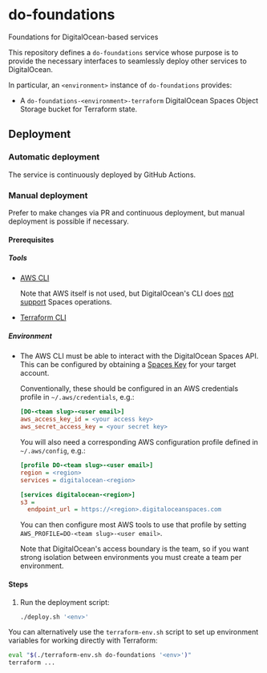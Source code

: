 # do-foundations
Foundations for DigitalOcean-based services

This repository defines a `do-foundations` service whose purpose is to provide the necessary interfaces to seamlessly deploy other services to DigitalOcean.

In particular, an `<environment>` instance of `do-foundations` provides:

- A `do-foundations-<environment>-terraform` DigitalOcean Spaces Object Storage bucket for Terraform state.

## Deployment

### Automatic deployment

The service is continuously deployed by GitHub Actions.

### Manual deployment

Prefer to make changes via PR and continuous deployment, but manual deployment is possible if necessary.

#### Prerequisites

##### Tools

- [AWS CLI](https://docs.aws.amazon.com/cli/latest/userguide/getting-started-install.html)
  
  Note that AWS itself is not used, but DigitalOcean's CLI does [not support](https://github.com/digitalocean/doctl/issues/258) Spaces operations.

- [Terraform CLI](https://developer.hashicorp.com/terraform/cli)

##### Environment

- The AWS CLI must be able to interact with the DigitalOcean Spaces API.
  This can be configured by obtaining a [Spaces Key](https://cloud.digitalocean.com/account/api/spaces) for your target account.

  Conventionally, these should be configured in an AWS credentials profile in `~/.aws/credentials`, e.g.:

  ```ini
  [DO-<team slug>-<user email>]
  aws_access_key_id = <your access key>
  aws_secret_access_key = <your secret key>
  ```

  You will also need a corresponding AWS configuration profile defined in `~/.aws/config`, e.g.:

  ```ini
  [profile DO-<team slug>-<user email>]
  region = <region>
  services = digitalocean-<region>

  [services digitalocean-<region>]
  s3 =
    endpoint_url = https://<region>.digitaloceanspaces.com
  ```

  You can then configure most AWS tools to use that profile by setting `AWS_PROFILE=DO-<team slug>-<user email>`.

  Note that DigitalOcean's access boundary is the team, so if you want strong isolation between environments you must create a team per environment.

#### Steps

1. Run the deployment script:

   ```sh
   ./deploy.sh '<env>'
   ```

You can alternatively use the `terraform-env.sh` script to set up environment variables for working directly with Terraform:

```sh
eval "$(./terraform-env.sh do-foundations '<env>')"
terraform ...
```
